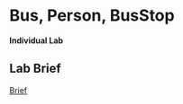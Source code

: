# Bus, Person, BusStop
**Individual Lab**

## Lab Brief
[Brief](https://gist.github.com/futuresocks/145f09e4e5787551d6ebf829639c059d)
